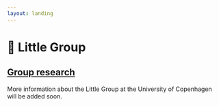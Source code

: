 ```yaml
---
layout: landing
---
```


# 🔵 Little Group

## [Group research](https://renew.ku.dk/research/reseach-groups/little-group/#collapse-1582021919959)

More information about the Little Group at the University of Copenhagen will be added soon.&#x20;
